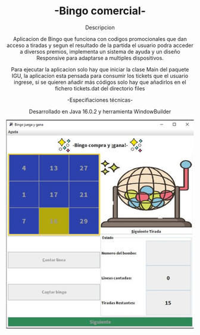 <h1 align="center">-Bingo comercial-</h1>

<p align="center">
Descripcion
</p>

<p align="center">
Aplicacion de Bingo que funciona con codigos promocionales que dan acceso a tiradas y segun el
resultado de la partida el usuario podra acceder a diversos premios, implementa un sistema de ayuda
y un diseño Responsive para adaptarse a multiples dispositivos.
</p>
<p align="center">
Para ejecutar la aplicacion solo hay que iniciar la clase Main del paquete IGU, la aplicacion
esta pensada para consumir los tickets que el usuario ingrese, si se quieren añadir más códigos 
solo hay que añadirlos en el fichero tickets.dat del directorio files
</p>

<p align="center">
-Especifiaciones técnicas-
</p>

<p align="center">
Desarrollado en Java 16.0.2 y herramienta WindowBuilder
</p>

<p align="center">
<img src="vista.JPG">
</p>


